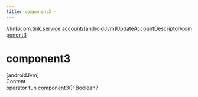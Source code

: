 ```yaml
---
title: component3 -
---
```

//[link](../../index.md)/[com.tink.service.account](../index.md)/[[androidJvm]UpdateAccountDescriptor](index.md)/[component3](component3.md)



# component3  
[androidJvm]  
Content  
operator fun [component3](component3.md)(): [Boolean](https://kotlinlang.org/api/latest/jvm/stdlib/kotlin/-boolean/index.html)?  



